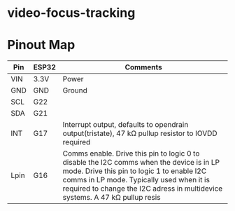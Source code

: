 # video-focus-tracking

# Pinout Map

| Pin                                                 | ESP32 | Comments                                       |
| --------------------------------------------------- | ----- | ---------------------------------------------- |
| VIN                                                 | 3.3V  | Power                                          |
| GND                                                 | GND   | Ground                                         |
| SCL                                                 | G22   |                                   |
| SDA                                                 | G21   |                               |
| INT                                                 | G17   | Interrupt output, defaults to opendrain output(tristate), 47 kΩ pullup resistor to IOVDD required |
| Lpin                                                | G16   | Comms enable. Drive this pin to logic 0 to  disable the I2C comms when the device is in LP mode. Drive this pin to logic 1 to enable I2C comms in LP mode. Typically used when it is  required to change the I2C adress in multidevice systems. A 47 kΩ pullup resis      |    

 
